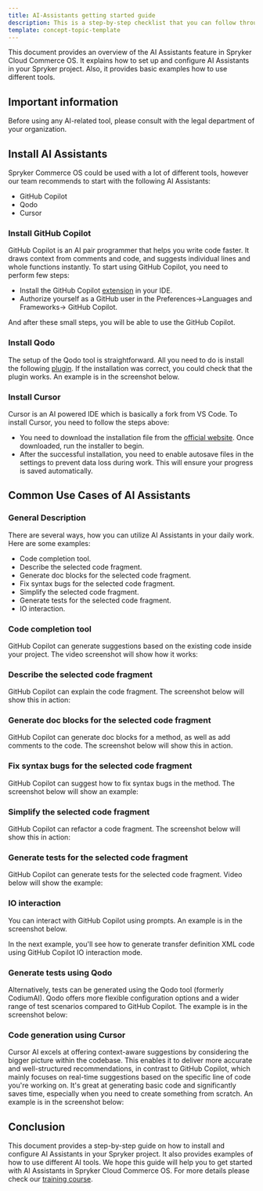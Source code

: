 ```yaml
---
title: AI-Assistants getting started guide
description: This is a step-by-step checklist that you can follow through all the stages of working with AI tools in Spryker.
template: concept-topic-template
---
```


This document provides an overview of the AI Assistants feature in Spryker Cloud Commerce OS. It explains how to set up and configure AI Assistants in your Spryker project. Also, it provides basic examples how to use different tools.

## Important information

Before using any AI-related tool, please consult with the legal department of your organization.

## Install AI Assistants

Spryker Commerce OS could be used with a lot of different tools, however our team recommends to start with the following AI Assistants:
- GitHub Copilot
- Qodo
- Cursor

### Install GitHub Copilot

GitHub Copilot is an AI pair programmer that helps you write code faster. It draws context from comments and code, and suggests individual lines and whole functions instantly.
To start using GitHub Copilot, you need to perform few steps:
- Install the GitHub Copilot [extension](https://plugins.jetbrains.com/plugin/17718-github-copilot) in your IDE.
- Authorize yourself as a GitHub user in the Preferences->Languages and Frameworks-> GitHub Copilot.

And after these small steps, you will be able to use the GitHub Copilot.

### Install Qodo

The setup of the Qodo tool is straightforward. All you need to do is install the following [plugin](https://plugins.jetbrains.com/plugin/21206-qodo-gen-formerly-codiumate-). If the installation was correct, you could check that the plugin works. An example is in the screenshot below.

### Install Cursor

Cursor is an AI powered IDE which is basically a fork from VS Code. To install Cursor, you need to follow the steps above:
- You need to download the installation file from the [official website](https://www.cursor.com/). Once downloaded, run the installer to begin.
- After the successful installation, you need to enable autosave files in the settings to prevent data loss during work. This will ensure your progress is saved automatically.

## Common Use Cases of AI Assistants

### General Description

There are several ways, how you can utilize AI Assistants in your daily work. Here are some examples:
- Code completion tool.
- Describe the selected code fragment.
- Generate doc blocks for the selected code fragment.
- Fix syntax bugs for the selected code fragment.
- Simplify the selected code fragment.
- Generate tests for the selected code fragment.
- IO interaction.

### Code completion tool

GitHub Copilot can generate suggestions based on the existing code inside your project.
The video screenshot will show how it works:

### Describe the selected code fragment

GitHub Copilot can explain the code fragment. The screenshot below will show this in action:

### Generate doc blocks for the selected code fragment

GitHub Copilot can generate doc blocks for a method, as well as add comments to the code. The screenshot below will show this in action.

### Fix syntax bugs for the selected code fragment

GitHub Copilot can suggest how to fix syntax bugs in the method. The screenshot below will show an example:

### Simplify the selected code fragment

GitHub Copilot can refactor a code fragment. The screenshot below will show this in action:

### Generate tests for the selected code fragment

GitHub Copilot can generate tests for the selected code fragment. Video below will show the example:

### IO interaction

You can interact with GitHub Copilot using prompts. An example is in the screenshot below.

In the next example, you'll see how to generate transfer definition XML code using GitHub Copilot IO interaction mode.

### Generate tests using Qodo

Alternatively, tests can be generated using the Qodo tool (formerly CodiumAI). Qodo offers more flexible configuration options and a wider range of test scenarios compared to GitHub Copilot.
The example is in the screenshot below:

### Code generation using Cursor

Cursor AI excels at offering context-aware suggestions by considering the bigger picture within the codebase. This enables it to deliver more accurate and well-structured recommendations, in contrast to GitHub Copilot, which mainly focuses on real-time suggestions based on the specific line of code you're working on.
It's great at generating basic code and significantly saves time, especially when you need to create something from scratch.
An example is in the screenshot below:

## Conclusion

This document provides a step-by-step guide on how to install and configure AI Assistants in your Spryker project. It also provides examples of how to use different AI tools. We hope this guide will help you to get started with AI Assistants in Spryker Cloud Commerce OS. For more details please check our [training course](https://spryker.sana.ai/s/pfsZ5F2hSheE/file:8m9CXXP3TjCD).
